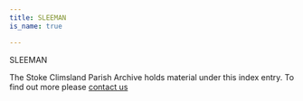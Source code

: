 ```yaml
---
title: SLEEMAN
is_name: true

---
```


SLEEMAN


The Stoke Climsland Parish Archive holds material under this index entry. To find out more please [contact us](/contact/)
